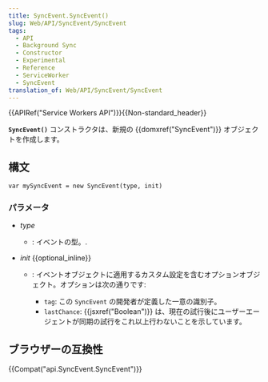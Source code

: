 ```yaml
---
title: SyncEvent.SyncEvent()
slug: Web/API/SyncEvent/SyncEvent
tags:
  - API
  - Background Sync
  - Constructor
  - Experimental
  - Reference
  - ServiceWorker
  - SyncEvent
translation_of: Web/API/SyncEvent/SyncEvent
---
```

{{APIRef("Service Workers API")}}{{Non-standard_header}}

**`SyncEvent()`** コンストラクタは、新規の {{domxref("SyncEvent")}} オブジェクトを作成します。

## 構文

```
var mySyncEvent = new SyncEvent(type, init)
```

### パラメータ

- _type_
  - : イベントの型。.
- _init_ {{optional_inline}}

  - : イベントオブジェクトに適用するカスタム設定を含むオプションオブジェクト。オプションは次の通りです:

    - `tag`: この `SyncEvent` の開発者が定義した一意の識別子。
    - `lastChance`: {{jsxref("Boolean")}} は、現在の試行後にユーザーエージェントが同期の試行をこれ以上行わないことを示しています。

## ブラウザーの互換性

{{Compat("api.SyncEvent.SyncEvent")}}
